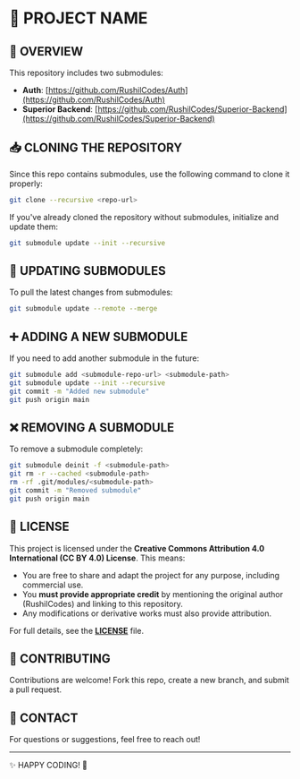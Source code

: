 # 🚀 PROJECT NAME

## 📌 OVERVIEW
This repository includes two submodules:
- **Auth**: [https://github.com/RushilCodes/Auth](https://github.com/RushilCodes/Auth)
- **Superior Backend**: [https://github.com/RushilCodes/Superior-Backend](https://github.com/RushilCodes/Superior-Backend)

## 📥 CLONING THE REPOSITORY
Since this repo contains submodules, use the following command to clone it properly:

```bash
git clone --recursive <repo-url>
```

If you've already cloned the repository without submodules, initialize and update them:

```bash
git submodule update --init --recursive
```

## 🔄 UPDATING SUBMODULES
To pull the latest changes from submodules:

```bash
git submodule update --remote --merge
```

## ➕ ADDING A NEW SUBMODULE
If you need to add another submodule in the future:

```bash
git submodule add <submodule-repo-url> <submodule-path>
git submodule update --init --recursive
git commit -m "Added new submodule"
git push origin main
```

## ❌ REMOVING A SUBMODULE
To remove a submodule completely:

```bash
git submodule deinit -f <submodule-path>
git rm -r --cached <submodule-path>
rm -rf .git/modules/<submodule-path>
git commit -m "Removed submodule"
git push origin main
```

## 📜 LICENSE
This project is licensed under the **Creative Commons Attribution 4.0 International (CC BY 4.0) License**. This means:
- You are free to share and adapt the project for any purpose, including commercial use.
- You **must provide appropriate credit** by mentioning the original author (RushilCodes) and linking to this repository.
- Any modifications or derivative works must also provide attribution.

For full details, see the **[LICENSE](LICENSE)** file.

## 🤝 CONTRIBUTING
Contributions are welcome! Fork this repo, create a new branch, and submit a pull request.

## 📧 CONTACT
For questions or suggestions, feel free to reach out!

---
✨ HAPPY CODING! 🚀

